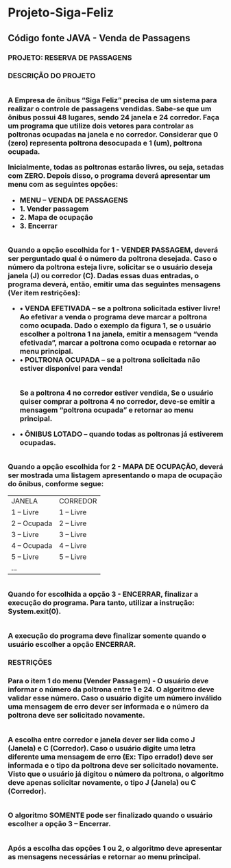 

# Projeto-Siga-Feliz
<h2>Código fonte JAVA  - Venda de Passagens</h2>

<h3>PROJETO: RESERVA	DE	PASSAGENS</h3>

<h3>DESCRIÇÃO	DO	PROJETO</3>

</br>A Empresa de ônibus “Siga Feliz” precisa de um sistema para realizar o controle de passagens
vendidas. Sabe-se que um ônibus possui 48 lugares, sendo 24 janela e 24 corredor. Faça um
programa que utilize dois vetores para controlar as poltronas ocupadas na janela e no
corredor. Considerar que 0 (zero) representa poltrona desocupada e 1 (um), poltrona
ocupada. </br>

Inicialmente, todas as poltronas estarão livres, ou seja, setadas com ZERO. Depois disso, o
programa deverá apresentar um menu com as seguintes opções:</br>

<ul>
<li>MENU – VENDA DE PASSAGENS</li>
<li>1. Vender passagem</li>
<li>2. Mapa de ocupação</li>
<li>3. Encerrar</li>
</ul>

</br>Quando a opção escolhida for 1 - VENDER PASSAGEM, deverá ser perguntado qual é o
número da poltrona desejada. Caso o número da poltrona esteja livre, solicitar se o usuário
deseja janela (J) ou corredor (C). Dadas essas duas entradas, o programa deverá, então,
emitir uma das seguintes mensagens (Ver item restrições):

<ul>
<li>• VENDA EFETIVADA – se a poltrona solicitada estiver livre! Ao efetivar a venda o
programa deve marcar a poltrona como ocupada. Dado o exemplo da figura 1, se o
usuário escolher a poltrona 1 na janela, emitir a mensagem “venda efetivada”, marcar
a poltrona como ocupada e retornar ao menu principal.</li>

<li>• POLTRONA OCUPADA – se a poltrona solicitada não estiver disponível para venda!</li>

</br>Se a poltrona 4 no corredor estiver vendida, Se o usuário quiser comprar a poltrona 4 no corredor,
deve-se emitir a mensagem “poltrona ocupada” e retornar ao menu principal.</br>

<li>• ÔNIBUS LOTADO – quando todas as poltronas já estiverem ocupadas.</li>
</ul>

</br>Quando a opção escolhida for 2 - MAPA DE OCUPAÇÃO, deverá ser mostrada uma
listagem apresentando o mapa de ocupação do ônibus, conforme segue:

<table>
<tr>
  <td>JANELA</td><td>CORREDOR</td>
</tr>  
<tr>
  <td>1 – Livre</td><td>1 – Livre</td>
</tr>
<tr>
  <td>2 – Ocupada</td><td>2 – Livre</td>
</tr>
<tr>
  <td>3 – Livre</td><td>3 – Livre</td>
</tr>
<tr>
  <td>4 – Ocupada</td><td>4 – Livre</td>
</tr><tr>
  <td>5 – Livre</td><td>5 – Livre</td>
</tr>
<tr>
  <td> ...</td>
</tr>
</table>

</br>Quando for escolhida a opção 3 - ENCERRAR, finalizar a execução do programa. Para
tanto, utilizar a instrução: System.exit(0).

</br>A execução do programa deve finalizar somente quando o usuário escolher a opção ENCERRAR.

<h3>RESTRIÇÕES<h3>
Para o item 1 do menu (Vender Passagem) - O usuário deve informar o número da
poltrona entre 1 e 24. O algoritmo deve validar esse número. Caso o usuário digite um
número inválido uma mensagem de erro dever ser informada e o número da poltrona deve
ser solicitado novamente.

</br>A escolha entre corredor e janela dever ser lida como J (Janela) e C (Corredor). Caso o
usuário digite uma letra diferente uma mensagem de erro (Ex: Tipo errado!) deve ser
informada e o tipo da poltrona deve ser solicitado novamente. Visto que o usuário já digitou
o número da poltrona, o algoritmo deve apenas solicitar novamente, o tipo J (Janela) ou C
(Corredor).

</br>O algoritmo SOMENTE pode ser finalizado quando o usuário escolher a opção 3 – Encerrar.

</br>Após a escolha das opções 1 ou 2, o algoritmo deve apresentar as mensagens necessárias e
retornar ao menu principal.

